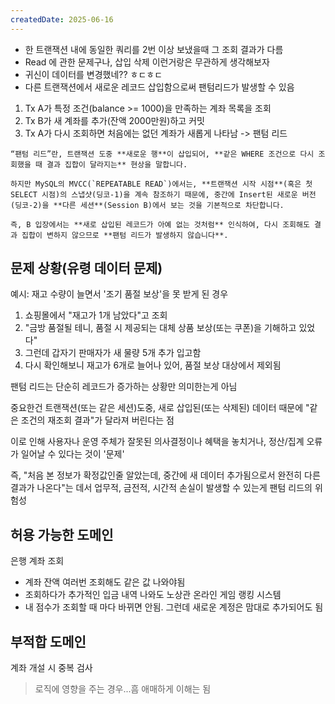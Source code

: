 ```yaml
---
createdDate: 2025-06-16
---
```

- 한 트랜잭션 내에 동일한 쿼리를 2번 이상 보냈을때 그 조회 결과가 다름
- Read 에 관한 문제구나, 삽입 삭제 이런거랑은 무관하게 생각해보자
- 귀신이 데이터를 변경했네?? ㅎㄷㅎㄷ
- 다른 트랜잭션에서 새로운 레코드 삽입함으로써 팬텀리드가 발생할 수 있음
1. Tx A가 특정 조건(balance >= 1000)을 만족하는 계좌 목록을 조회
2. Tx B가 새 계좌를 추가(잔액 2000만원)하고 커밋
3. Tx A가 다시 조회하면 처음에는 없던 계좌가 새롭게 나타남 -> 팬텀 리드
```
“팬텀 리드”란, 트랜잭션 도중 **새로운 행**이 삽입되어, **같은 WHERE 조건으로 다시 조회했을 때 결과 집합이 달라지는** 현상을 말합니다.

하지만 MySQL의 MVCC(`REPEATABLE READ`)에서는, **트랜잭션 시작 시점**(혹은 첫 SELECT 시점)의 스냅샷(딩코-1)을 계속 참조하기 때문에, 중간에 Insert된 새로운 버전(딩코-2)을 **다른 세션**(Session B)에서 보는 것을 기본적으로 차단합니다.

즉, B 입장에서는 **새로 삽입된 레코드가 아예 없는 것처럼** 인식하여, 다시 조회해도 결과 집합이 변하지 않으므로 **팬텀 리드가 발생하지 않습니다**.
```
## 문제 상황(유령 데이터 문제)
예시: 재고 수량이 늘면서 '조기 품절 보상'을 못 받게 된 경우
1. 쇼핑몰에서 "재고가 1개 남았다"고 조회
2. "금방 품절될 테니, 품절 시 제공되는 대체 상품 보상(또는 쿠폰)을 기해하고 있었다"
3. 그런데 갑자기 판매자가 새 물량 5개 추가 입고함
4. 다시 확인해보니 재고가 6개로 늘어나 있어, 품절 보상 대상에서 제외됨

팬텀 리드는 단순히 레코드가 증가하는 상황만 의미한는게 아님

중요한건 트랜잭션(또는 같은 세션)도중, 새로 삽입된(또는 삭제된) 데이터 때문에 "같은 조건의 재조회 결과"가 달라져 버린다는 점

이로 인해 사용자나 운영 주체가 잘못된 의사결정이나 혜택을 놓치거나, 정산/집계 오류가 일어날 수 있다는 것이 '문제'

즉, "처음 본 정보가 확정값인줄 알았는데, 중간에 새 데이터 추가됨으로서 완전히 다른 결과가 나온다"는 데서 업무적, 금전적, 시간적 손실이 발생할 수 있는게 팬텀 리드의 위험성

## 허용 가능한 도메인
은행 계좌 조회
- 계좌 잔액 여러번 조회해도 같은 값 나와야됨
- 조회하다가 추가적인 입금 내역 나와도 노상관
온라인 게임 랭킹 시스템
- 내 점수가 조회할 때 마다 바뀌면 안됨. 그런데 새로운 계정은 맘대로 추가되어도 됨

## 부적합 도메인
계좌 개설 시 중복 검사
> 로직에 영향을 주는 경우...흠 애매하게 이해는 됨